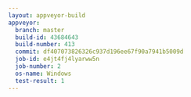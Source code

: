 ```yaml
---
layout: appveyor-build
appveyor:
  branch: master
  build-id: 43684643
  build-number: 413
  commit: df407073826326c937d196ee67f90a7941b5009d
  job-id: e4jt4fj4lyarww5n
  job-number: 2
  os-name: Windows
  test-result: 1
---
```

